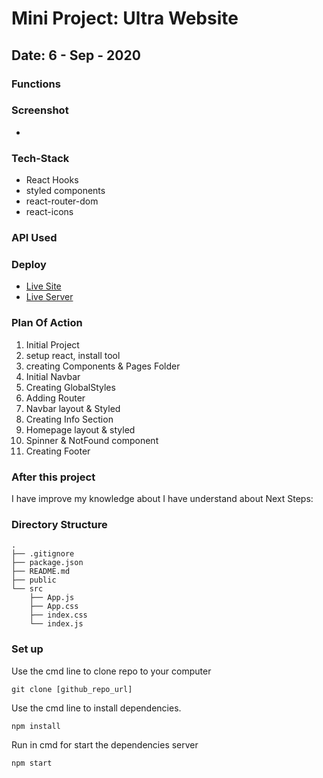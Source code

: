 # Mini Project: Ultra Website

## Date: 6 - Sep - 2020

### Functions

### Screenshot

- <img src="" alt=""/>

### Tech-Stack

- React Hooks
- styled components
- react-router-dom
- react-icons

### API Used

### Deploy

- [Live Site](link)
- [Live Server](link)

### Plan Of Action

1. Initial Project
2. setup react, install tool
3. creating Components & Pages Folder
4. Initial Navbar
5. Creating GlobalStyles
6. Adding Router
7. Navbar layout & Styled
8. Creating Info Section
9. Homepage layout & styled
10. Spinner & NotFound component
11. Creating Footer

### After this project

I have improve my knowledge about
I have understand about
Next Steps:

### Directory Structure

```
.
├── .gitignore
├── package.json
├── README.md
├── public
└── src
    ├── App.js
    ├── App.css
    ├── index.css
    └── index.js
```

### Set up

Use the cmd line to clone repo to your computer

```
git clone [github_repo_url]
```

Use the cmd line to install dependencies.

```
npm install
```

Run in cmd for start the dependencies server

```
npm start
```
